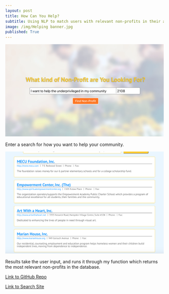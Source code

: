 ```yaml
---
layout: post
title: How Can You Help?
subtitle: Using NLP to match users with relevant non-profits in their area
image: /img/Helping banner.jpg
published: True
---
```


![part 1 HCYH](/img/part-2-HCYH.png)


Enter a search for how you want to help your community.

![part 2 HCYH](/img/part-1-HCYH.png)


Results take the user input, and runs it through my function which returns the most relevant non-profits in the database.


[Link to GitHub Repo](https://github.com/build-week-how-can-you-help/Machine-Learning-Engineer "How Can You Help Repository")


[Link to Search Site](http://lifelinecolorline.com "How Can You Help search site")
